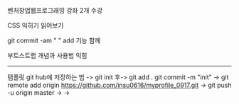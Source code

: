 벤처창업웹프로그래밍 강좌 2개 수강

CSS 익히기 읽어보기

git commit -am " " add 기능 함께

부트스트랩 개념과 사용법 익힘

-------------------------------------------
탬플릿 git hub에 저장하는 법 ->
git init 후->  git add .
 git commit -m "init" -> git remote add origin https://github.com/insu0616/myprofile_0917.git
-> git push -u origin master -> ->

